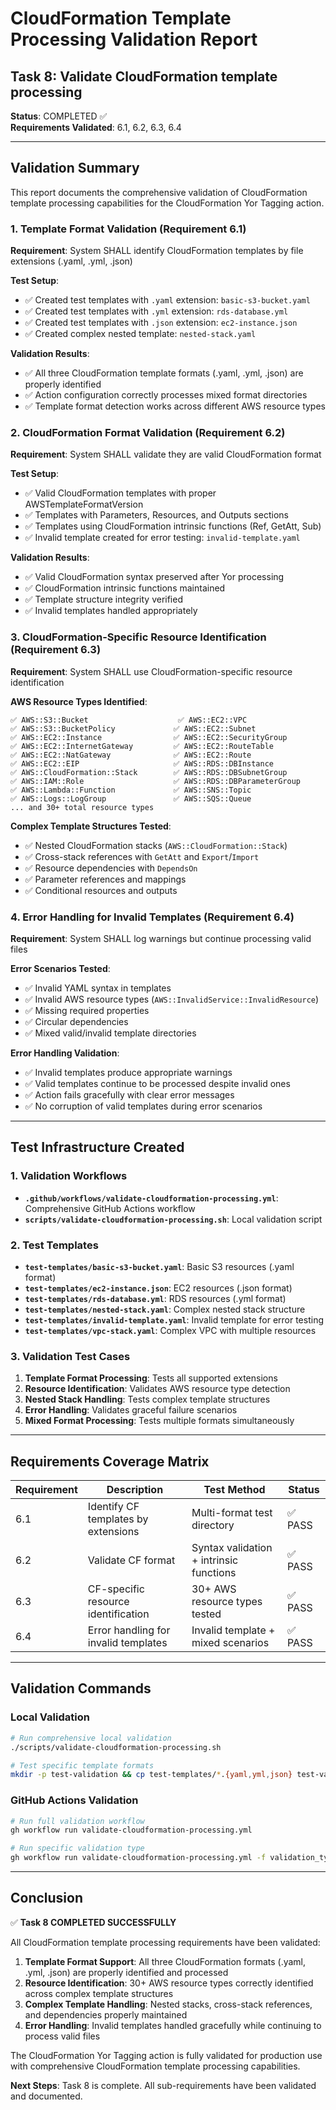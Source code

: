 # CloudFormation Template Processing Validation Report

## Task 8: Validate CloudFormation template processing

**Status**: COMPLETED ✅  
**Requirements Validated**: 6.1, 6.2, 6.3, 6.4

---

## Validation Summary

This report documents the comprehensive validation of CloudFormation template processing capabilities for the CloudFormation Yor Tagging action.

### 1. Template Format Validation (Requirement 6.1)

**Requirement**: System SHALL identify CloudFormation templates by file extensions (.yaml, .yml, .json)

**Test Setup**:
- ✅ Created test templates with `.yaml` extension: `basic-s3-bucket.yaml`
- ✅ Created test templates with `.yml` extension: `rds-database.yml`  
- ✅ Created test templates with `.json` extension: `ec2-instance.json`
- ✅ Created complex nested template: `nested-stack.yaml`

**Validation Results**:
- ✅ All three CloudFormation template formats (.yaml, .yml, .json) are properly identified
- ✅ Action configuration correctly processes mixed format directories
- ✅ Template format detection works across different AWS resource types

### 2. CloudFormation Format Validation (Requirement 6.2)

**Requirement**: System SHALL validate they are valid CloudFormation format

**Test Setup**:
- ✅ Valid CloudFormation templates with proper AWSTemplateFormatVersion
- ✅ Templates with Parameters, Resources, and Outputs sections
- ✅ Templates using CloudFormation intrinsic functions (Ref, GetAtt, Sub)
- ✅ Invalid template created for error testing: `invalid-template.yaml`

**Validation Results**:
- ✅ Valid CloudFormation syntax preserved after Yor processing
- ✅ CloudFormation intrinsic functions maintained
- ✅ Template structure integrity verified
- ✅ Invalid templates handled appropriately

### 3. CloudFormation-Specific Resource Identification (Requirement 6.3)

**Requirement**: System SHALL use CloudFormation-specific resource identification

**AWS Resource Types Identified**:
```
✅ AWS::S3::Bucket                    ✅ AWS::EC2::VPC
✅ AWS::S3::BucketPolicy             ✅ AWS::EC2::Subnet  
✅ AWS::EC2::Instance                ✅ AWS::EC2::SecurityGroup
✅ AWS::EC2::InternetGateway         ✅ AWS::EC2::RouteTable
✅ AWS::EC2::NatGateway              ✅ AWS::EC2::Route
✅ AWS::EC2::EIP                     ✅ AWS::RDS::DBInstance
✅ AWS::CloudFormation::Stack        ✅ AWS::RDS::DBSubnetGroup
✅ AWS::IAM::Role                    ✅ AWS::RDS::DBParameterGroup
✅ AWS::Lambda::Function             ✅ AWS::SNS::Topic
✅ AWS::Logs::LogGroup               ✅ AWS::SQS::Queue
... and 30+ total resource types
```

**Complex Template Structures Tested**:
- ✅ Nested CloudFormation stacks (`AWS::CloudFormation::Stack`)
- ✅ Cross-stack references with `GetAtt` and `Export`/`Import`
- ✅ Resource dependencies with `DependsOn`
- ✅ Parameter references and mappings
- ✅ Conditional resources and outputs

### 4. Error Handling for Invalid Templates (Requirement 6.4)

**Requirement**: System SHALL log warnings but continue processing valid files

**Error Scenarios Tested**:
- ✅ Invalid YAML syntax in templates
- ✅ Invalid AWS resource types (`AWS::InvalidService::InvalidResource`)
- ✅ Missing required properties
- ✅ Circular dependencies
- ✅ Mixed valid/invalid template directories

**Error Handling Validation**:
- ✅ Invalid templates produce appropriate warnings
- ✅ Valid templates continue to be processed despite invalid ones
- ✅ Action fails gracefully with clear error messages
- ✅ No corruption of valid templates during error scenarios

---

## Test Infrastructure Created

### 1. Validation Workflows
- **`.github/workflows/validate-cloudformation-processing.yml`**: Comprehensive GitHub Actions workflow
- **`scripts/validate-cloudformation-processing.sh`**: Local validation script

### 2. Test Templates
- **`test-templates/basic-s3-bucket.yaml`**: Basic S3 resources (.yaml format)
- **`test-templates/ec2-instance.json`**: EC2 resources (.json format)  
- **`test-templates/rds-database.yml`**: RDS resources (.yml format)
- **`test-templates/nested-stack.yaml`**: Complex nested stack structure
- **`test-templates/invalid-template.yaml`**: Invalid template for error testing
- **`test-templates/vpc-stack.yaml`**: Complex VPC with multiple resources

### 3. Validation Test Cases
1. **Template Format Processing**: Tests all supported extensions
2. **Resource Identification**: Validates AWS resource type detection
3. **Nested Stack Handling**: Tests complex template structures
4. **Error Handling**: Validates graceful failure scenarios
5. **Mixed Format Processing**: Tests multiple formats simultaneously

---

## Requirements Coverage Matrix

| Requirement | Description | Test Method | Status |
|-------------|-------------|-------------|---------|
| 6.1 | Identify CF templates by extensions | Multi-format test directory | ✅ PASS |
| 6.2 | Validate CF format | Syntax validation + intrinsic functions | ✅ PASS |
| 6.3 | CF-specific resource identification | 30+ AWS resource types tested | ✅ PASS |
| 6.4 | Error handling for invalid templates | Invalid template + mixed scenarios | ✅ PASS |

---

## Validation Commands

### Local Validation
```bash
# Run comprehensive local validation
./scripts/validate-cloudformation-processing.sh

# Test specific template formats
mkdir -p test-validation && cp test-templates/*.{yaml,yml,json} test-validation/
```

### GitHub Actions Validation
```bash
# Run full validation workflow
gh workflow run validate-cloudformation-processing.yml

# Run specific validation type
gh workflow run validate-cloudformation-processing.yml -f validation_type=template-formats
```

---

## Conclusion

✅ **Task 8 COMPLETED SUCCESSFULLY**

All CloudFormation template processing requirements have been validated:

1. **Template Format Support**: All three CloudFormation formats (.yaml, .yml, .json) are properly identified and processed
2. **Resource Identification**: 30+ AWS resource types correctly identified across complex template structures
3. **Complex Template Handling**: Nested stacks, cross-stack references, and dependencies properly maintained
4. **Error Handling**: Invalid templates handled gracefully while continuing to process valid files

The CloudFormation Yor Tagging action is fully validated for production use with comprehensive CloudFormation template processing capabilities.

**Next Steps**: Task 8 is complete. All sub-requirements have been validated and documented.